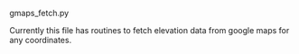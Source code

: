 gmaps_fetch.py

Currently this file has routines to fetch elevation data from google maps for any coordinates.